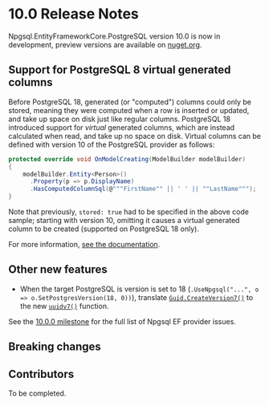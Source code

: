 # 10.0 Release Notes

Npgsql.EntityFrameworkCore.PostgreSQL version 10.0 is now in development, preview versions are available on [nuget.org](https://www.nuget.org/packages/Npgsql.EntityFrameworkCore.PostgreSQL).

## Support for PostgreSQL 8 virtual generated columns

Before PostgreSQL 18, generated (or "computed") columns could only be stored, meaning they were computed when a row is inserted or updated, and take up space on disk just like regular columns. PostgreSQL 18 introduced support for *virtual* generated columns, which are instead calculated when read, and take up no space on disk. Virtual columns can be defined with version 10 of the PostgreSQL provider as follows:

```c#
protected override void OnModelCreating(ModelBuilder modelBuilder)
{
    modelBuilder.Entity<Person>()
      .Property(p => p.DisplayName)
      .HasComputedColumnSql(@"""FirstName"" || ' ' || ""LastName""");
}
```

Note that previously, `stored: true` had to be specified in the above code sample; starting with version 10, omitting it causes a virtual generated column to be created (supported on PostgreSQL 18 only).

For more information, [see the documentation](../modeling/generated-properties.md#computed-generated-columns).

## Other new features

* When the target PostgreSQL is version is set to 18 (`.UseNpgsql("...", o => o.SetPostgresVersion(18, 0))`), translate [`Guid.CreateVersion7()`](https://learn.microsoft.com/dotnet/api/system.guid.createversion7) to the new [`uuidv7()`](https://www.postgresql.org/docs/18/functions-uuid.html) function.

See the [10.0.0 milestone](https://github.com/npgsql/efcore.pg/milestone/68?closed=1) for the full list of Npgsql EF provider issues.

## Breaking changes

## Contributors

To be completed.

